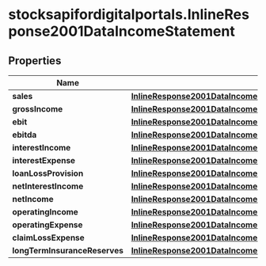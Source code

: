 # stocksapifordigitalportals.InlineResponse2001DataIncomeStatement

## Properties

Name | Type | Description | Notes
------------ | ------------- | ------------- | -------------
**sales** | [**InlineResponse2001DataIncomeStatementSales**](InlineResponse2001DataIncomeStatementSales.md) |  | [optional] 
**grossIncome** | [**InlineResponse2001DataIncomeStatementGrossIncome**](InlineResponse2001DataIncomeStatementGrossIncome.md) |  | [optional] 
**ebit** | [**InlineResponse2001DataIncomeStatementEbit**](InlineResponse2001DataIncomeStatementEbit.md) |  | [optional] 
**ebitda** | [**InlineResponse2001DataIncomeStatementEbitda**](InlineResponse2001DataIncomeStatementEbitda.md) |  | [optional] 
**interestIncome** | [**InlineResponse2001DataIncomeStatementInterestIncome**](InlineResponse2001DataIncomeStatementInterestIncome.md) |  | [optional] 
**interestExpense** | [**InlineResponse2001DataIncomeStatementInterestExpense**](InlineResponse2001DataIncomeStatementInterestExpense.md) |  | [optional] 
**loanLossProvision** | [**InlineResponse2001DataIncomeStatementLoanLossProvision**](InlineResponse2001DataIncomeStatementLoanLossProvision.md) |  | [optional] 
**netInterestIncome** | [**InlineResponse2001DataIncomeStatementNetInterestIncome**](InlineResponse2001DataIncomeStatementNetInterestIncome.md) |  | [optional] 
**netIncome** | [**InlineResponse2001DataIncomeStatementNetIncome**](InlineResponse2001DataIncomeStatementNetIncome.md) |  | [optional] 
**operatingIncome** | [**InlineResponse2001DataIncomeStatementOperatingIncome**](InlineResponse2001DataIncomeStatementOperatingIncome.md) |  | [optional] 
**operatingExpense** | [**InlineResponse2001DataIncomeStatementOperatingExpense**](InlineResponse2001DataIncomeStatementOperatingExpense.md) |  | [optional] 
**claimLossExpense** | [**InlineResponse2001DataIncomeStatementClaimLossExpense**](InlineResponse2001DataIncomeStatementClaimLossExpense.md) |  | [optional] 
**longTermInsuranceReserves** | [**InlineResponse2001DataIncomeStatementLongTermInsuranceReserves**](InlineResponse2001DataIncomeStatementLongTermInsuranceReserves.md) |  | [optional] 


